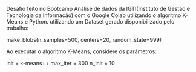 Desafio feito no Bootcamp Análise de dados da IGTI(Instituto de Gestão e Tecnologia da Informação) com o Google Colab utilizando o algoritmo K-Means e Python.
utilizando um Dataset gerado disponibilizado pelo trabalho:

make_blobs(n_samples=500, centers=20, random_state=999)

Ao executar o algoritmo K-Means, considere os parâmetros:

init = k-means++
max_iter = 300
n_init = 10
